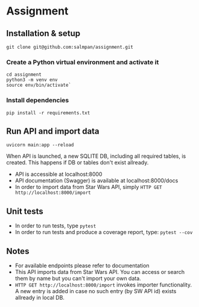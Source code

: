 # Assignment

## Installation & setup
`git clone git@github.com:salmpan/assignment.git`

### Create a Python virtual environment and activate it
```
cd assignment
python3 -m venv env
source env/bin/activate`
```
### Install dependencies
`pip install -r requirements.txt` 

## Run API and import data
`uvicorn main:app --reload`

When API is launched, a new SQLITE DB, including all required tables, is created. This happens if DB or tables don't exist allready.

* API is accessible at localhost:8000
* API documentation (Swagger) is available at localhost:8000/docs
* In order to import data from Star Wars API, simply `HTTP GET http://localhost:8000/import`

## Unit tests
* In order to run tests, type `pytest`
* In order to run tests and produce a coverage report, type: `pytest --cov`

## Notes
* For available endpoints please refer to documentation
* This API imports data from Star Wars API. You can access or search them by name but you can't import your own data.
* `HTTP GET http://localhost:8000/import` invokes importer functionality. A new entry is added in case no such entry (by SW API id) exists allready in local DB.
